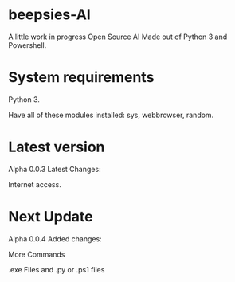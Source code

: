 # beepsies-AI
A little work in progress Open Source AI
Made out of Python 3 and Powershell.

# System requirements
Python 3.

Have all of these modules installed:
sys,
webbrowser,
random.
# Latest version
Alpha 0.0.3
Latest Changes:

Internet access.

# Next Update
Alpha 0.0.4
Added changes:

More Commands

.exe Files and .py or .ps1 files

